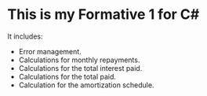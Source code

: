 # This is my Formative 1 for C#
It includes:
- Error management.
- Calculations for monthly repayments.
- Calculations for the total interest paid.
- Calculations for the total paid.
- Calculation for the amortization schedule.
